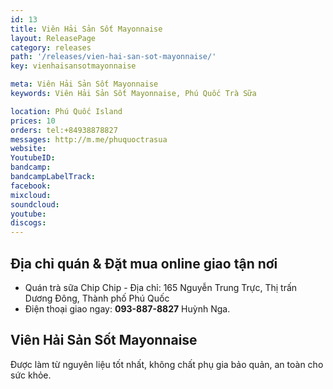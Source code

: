 ```yaml
---
id: 13
title: Viên Hải Sản Sốt Mayonnaise
layout: ReleasePage
category: releases
path: '/releases/vien-hai-san-sot-mayonnaise/'
key: vienhaisansotmayonnaise

meta: Viên Hải Sản Sốt Mayonnaise
keywords: Viên Hải Sản Sốt Mayonnaise, Phú Quốc Trà Sữa

location: Phú Quốc Island
prices: 10
orders: tel:+84938878827
messages: http://m.me/phuquoctrasua
website: 
YoutubeID: 
bandcamp: 
bandcampLabelTrack: 
facebook: 
mixcloud: 
soundcloud: 
youtube: 
discogs: 
---
```


## Địa chỉ quán & Đặt mua online giao tận nơi

- Quán trà sữa Chip Chip - Địa chỉ: 165 Nguyễn Trung Trực, Thị trấn Dương Đông, Thành phố Phú Quốc
- Điện thoại giao ngay: **093-887-8827** Huỳnh Nga.

## Viên Hải Sản Sốt Mayonnaise
Được làm từ nguyên liệu tốt nhất, không chất phụ gia bảo quản, an toàn cho sức khỏe.